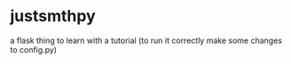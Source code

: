 # justsmthpy
a flask thing to learn with a tutorial
(to run it correctly make some changes to config.py)
